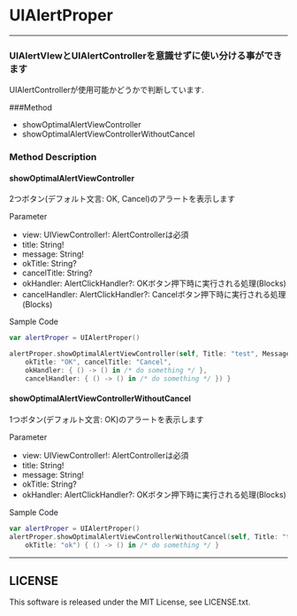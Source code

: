 # UIAlertProper
---
### UIAlertVIewとUIAlertControllerを意識せずに使い分ける事ができます

UIAlertControllerが使用可能かどうかで判断しています.

###Method
* showOptimalAlertViewController
* showOptimalAlertViewControllerWithoutCancel

### Method Description

#### showOptimalAlertViewController

2つボタン(デフォルト文言: OK, Cancel)のアラートを表示します

Parameter
* view: UIViewController!: AlertControllerは必須
* title: String!
* message: String!
* okTitle: String?
* cancelTitle: String?
* okHandler: AlertClickHandler?: OKボタン押下時に実行される処理(Blocks)
* cancelHandler: AlertClickHandler?: Cancelボタン押下時に実行される処理(Blocks)

Sample Code
```Swift
var alertProper = UIAlertProper()

alertProper.showOptimalAlertViewController(self, Title: "test", Message: "message",
    okTitle: "OK", cancelTitle: "Cancel",
    okHandler: { () -> () in /* do something */ },
    cancelHandler: { () -> () in /* do something */ }) }
```

#### showOptimalAlertViewControllerWithoutCancel

1つボタン(デフォルト文言: OK)のアラートを表示します

Parameter
* view: UIViewController!: AlertControllerは必須
* title: String!
* message: String!
* okTitle: String?
* okHandler: AlertClickHandler?: OKボタン押下時に実行される処理(Blocks)

Sample Code
```Swift
var alertProper = UIAlertProper()
alertProper.showOptimalAlertViewControllerWithoutCancel(self, Title: "test", Message: "message",
    okTitle: "ok") { () -> () in /* do something */ }
```
---
## LICENSE
This software is released under the MIT License, see LICENSE.txt.
